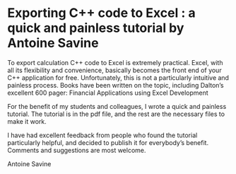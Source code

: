 # Exporting C++ code to Excel : a quick and painless tutorial by Antoine Savine

To export calculation C++ code to Excel is extremely practical. Excel, with all its flexibility and convenience, basically
becomes the front end of your C++ application for free. 
Unfortunately, this is not a particularly intuitive and painless process. 
Books have been written on the topic, including Dalton’s excellent 600 pager:
Financial Applications using Excel Development

For the benefit of my students and colleagues, I wrote a quick and painless tutorial. The tutorial is in the pdf file,
and the rest are the necessary files to make it work. 

I have had excellent feedback from people who found the tutorial particularly helpful, and decided to publish it for everybody’s benefit.
Comments and suggestions are most welcome.

Antoine Savine

